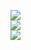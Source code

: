 ![](https://github-readme-stats.vercel.app/api?username=GDKAYKY&theme=gotham&hide_border=true&include_all_commits=true&count_private=false)<br/>
![](https://nirzak-streak-stats.vercel.app/?user=GDKAYKY&theme=gotham&hide_border=true)<br/>
![](https://github-readme-stats.vercel.app/api/top-langs/?username=GDKAYKY&theme=gotham&hide_border=true&include_all_commits=true&count_private=false&layout=compact)

<!-- Proudly created with GPRM ( https://gprm.itsvg.in ) -->
<!-- Proudly created with GPRM ( https://gprm.itsvg.in ) -->
